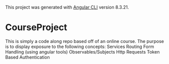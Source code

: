 This project was generated with [Angular CLI](https://github.com/angular/angular-cli) version 8.3.21.

# CourseProject
This is simply a code along repo based off of an online course.  The purpose is to display exposure to the following concepts:
Services
Routing
Form Handling (using angular tools)
Observables/Subjects
Http Requests
Token Based Authentication
